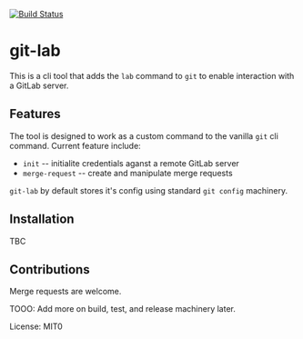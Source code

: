[![Build Status](https://gitlab.com/bradwood/git-lab-rust/badges/master/build.svg)](https://gitlab.com/bradwood/git-lab-rust/commits/master)

# git-lab

This is a cli tool that adds the `lab` command to `git` to enable interaction with a GitLab server.

## Features

The tool is designed to work as a custom command to the vanilla `git` cli command. Current
feature include:
* `init` -- initialite credentials aganst a remote GitLab server
* `merge-request` -- create and manipulate merge requests

`git-lab` by default stores it's config using standard `git config` machinery.

## Installation

TBC

## Contributions

Merge requests are welcome.

TOOO: Add more on build, test, and release machinery later.

License: MIT0
